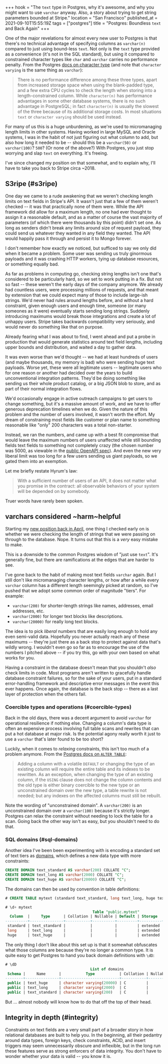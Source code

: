 +++
hook = "The `text` type in Postgres, why it's awesome, and why you might want to use `varchar` anyway. Also, a story about trying to get string parameters bounded at Stripe."
location = "San Francisco"
published_at = 2021-09-10T15:55:19Z
tags = ["postgres"]
title = "Postgres: Boundless `text` and Back Again"
+++

One of the major revelations for almost every new user to Postgres is that there's no technical advantage of specifying columns as `varchar(n)` compared to just using bound-less `text`. Not only is the `text` type provided as a convenience (it's not in the SQL standard), but using it compared to constrained character types like `char` and `varchar` carries no performance penalty. From the Postgres [docs on character type](https://www.postgresql.org/docs/current/datatype-character.html) (and note that `character varying` is the same thing as `varchar`):

> There is no performance difference among these three types, apart from increased storage space when using the blank-padded type, and a few extra CPU cycles to check the length when storing into a length-constrained column. While `character(n)` has performance advantages in some other database systems, there is no such advantage in PostgreSQL; in fact `character(n)` is usually the slowest of the three because of its additional storage costs. In most situations `text` or `character varying` should be used instead.

For many of us this is a huge unburdening, as we're used to micromanaging length limits in other systems. Having worked in large MySQL and Oracle systems, I was in the habit of not just figuring out what column to add, but also how long it needed to be -- should this be a `varchar(50)` or `varchar(100)`? `500`? (Or none of the above?) With Postgres, you just stop worrying and slap `text` on everything. It's freeing.

I've since changed my position on that somewhat, and to explain why, I'll have to take you back to Stripe circa ~2018.

## S3ripe (#s3ripe)

One day we came to a rude awakening that we weren't checking length limits on text fields in Stripe's API. It wasn't just that a few of them weren't checked -- it was that practically none of them were. While the API framework did allow for a maximum length, no one had ever thought to assign it a reasonable default, and as a matter of course the vast majority of parameters (of which there were thousands by this point) didn't set one. As long as senders didn't break any limits around size of request payload, they could send us whatever they wanted in any field they wanted. The API would happily pass it through and persist it to Mongo forever.

I don't remember how exactly we noticed, but sufficed to say we only did when it became a problem. Some user was sending us truly ginormous payloads and it was crashing HTTP workers, tying up database resources, or something equally bad.

As far as problems in computing go, checking string lengths isn't one that's considered to be particularly hard, so we set to work putting in a fix. But not so fast -- these weren't the early days of the company anymore. We already had countless users, were processing millions of requests, and that meant by extension that we could expect many of those to include large-ish strings. We'd never had rules around lengths before, and without a hard constraint, given enough users and enough time, someone (or many someones as it were) eventually starts sending long strings. Suddenly introducing maximums would break those integrations and create a lot of unhappy users. Stripe takes backwards compatibility very seriously, and would never do something like that on purpose.

Already fearing what I was about to find, I went ahead and put a probe in production that would generate statistics around text field lengths, including upper bounds and distribution, and waited a day to gather data.

It was even worse than we'd thought -- we had at least hundreds of users (and maybe thousands, my memory is bad) who were sending huge text payloads. Worse yet, these were all legitimate users -- legitimate users who for one reason or another had decided over the years to build unconventional integration patterns. They'd be doing something like sending us their whole product catalog, or a big JSON blob to store, and as part of their normal integration flows.

We'd occasionally engage in active outreach campaigns to get users to change something, but it's a massive amount of work, and we have to offer generous deprecation timelines when we do. Given the nature of this problem and the number of users involved, it wasn't worth the effort. My dream of constraining most fields like customer or plan name to something reasonable like "only" 200 characters was a total non-starter.

Instead, we ran the numbers, and came up with a best fit compromise that would leave the maximum numbers of users unaffected while still bounding fields text fields to something not completely crazy (the chosen number was 5000, as viewable in the [public OpenAPI spec](https://github.com/stripe/openapi)). And even the new very liberal limit was too long for a few users sending us giant payloads, so we gated them into an exemption.

Let me briefly restate Hyrum's law:

> With a sufficient number of users of an API, it does not matter what you promise in the contract: all observable behaviors of your system will be depended on by somebody.

Truer words have rarely been spoken.

## varchars considered ~harm~helpful

Starting my [new position back in April](/nanoglyphs/024-new-horizons), one thing I checked early on is whether we were checking the length of strings that we were passing on through to the database. Nope. It turns out that this is a _very_ easy mistake to make.

This is a downside to the common Postgres wisdom of "just use `text`". It's generally fine, but there are ramifications at the edges that are harder to see.

I've gone back to the habit of making most text fields `varchar` again. But I still don't like micromanaging character lengths, or how after a while every `varchar` column has a different length seemingly picked at random, so I've pushed that we adopt some common order of magnitude "tiers". For example:

* `varchar(200)` for shorter-length strings like names, addresses, email addresses, etc.
* `varchar(2000)` for longer text blocks like descriptions.
* `varchar(20000)` for really long text blocks.

The idea is to pick _liberal_ numbers that are easily long enough to hold any even semi-valid data. Hopefully you never actually reach any of these maximums -- they're just there as a back stop to protect against data that's wildly wrong. I wouldn't even go so far as to encourage the use of the numbers I pitched above -- if you try this, go with your own based on what works for you.

Having a constraint in the database doesn't mean that you shouldn't _also_ check limits in code. Most programs aren't written to gracefully handle database constraint failures, so for the sake of your users, put in a standard error-handling framework and descriptive error messages in the event this ever happens. Once again, the database is the back stop -- there as a last layer of protection when the others fail.

### Coercible types and operations (#coercible-types)

Back in the old days, there was a decent argument to avoid `varchar` for operational resilience if nothing else. Changing a column's data type is often an expensive process involving full table scans and rewrites that can put a hot database at major risk. Is the potential agony really worth it just to use a `varchar` that's later found to be too short?

Luckily, when it comes to _relaxing_ constraints, this isn't too much of a problem anymore. From the [Postgres docs on `ALTER TABLE`](https://www.postgresql.org/docs/current/sql-altertable.html):

> Adding a column with a volatile `DEFAULT` or changing the type of an existing column will require the entire table and its indexes to be rewritten. As an exception, when changing the type of an existing column, if the `USING` clause does not change the column contents and the old type is either binary coercible to the new type or an unconstrained domain over the new type, a table rewrite is not needed; but any indexes on the affected columns must still be rebuilt.

Note the wording of "unconstrained domain". A `varchar(200)` is an unconstrained domain over a `varchar(100)` because it's strictly longer. Postgres can relax the constraint without needing to lock the table for a scan. Going back the other way isn't as easy, but you shouldn't need to do that.

### SQL domains (#sql-domains)

Another idea I've been been experimenting with is encoding a standard set of text tiers as [domains](https://www.postgresql.org/docs/current/sql-createdomain.html), which defines a new data type with more constraints:

``` sql
CREATE DOMAIN text_standard AS varchar(200) COLLATE "C";
CREATE DOMAIN text_long AS varchar(2000) COLLATE "C";
CREATE DOMAIN text_huge AS varchar(20000) COLLATE "C";
```

The domains can then be used by convention in table definitions:

``` sql
# CREATE TABLE mytext (standard text_standard, long text_long, huge text_huge);

# \d+ mytext
                                       Table "public.mytext"
  Column  |     Type      | Collation | Nullable | Default | Storage  | Stats target | Description
----------+---------------+-----------+----------+---------+----------+--------------+-------------
 standard | text_standard |           |          |         | extended |              |
 long     | text_long     |           |          |         | extended |              |
 huge     | text_huge     |           |          |         | extended |              |
```

The only thing I don't like about this set up is that it somewhat obfuscates what those columns are because they're no longer a common type. It is quite easy to get Postgres to hand you back domain definitions with `\dD`:

``` sql
# \dD
                                      List of domains
 Schema |     Name      |           Type           | Collation | Nullable | Default | Check
--------+---------------+--------------------------+-----------+----------+---------+-------
 public | text_huge     | character varying(20000) | C         |          |         |
 public | text_long     | character varying(2000)  | C         |          |         |
 public | text_standard | character varying(200)   | C         |          |         |
```

But ... almost nobody will know how to do that off the top of their head.

## Integrity in depth (#integrity)

Constraints on text fields are a very small part of a broader story in how relational databases are built to help you. In the beginning, all their pedantry around data types, foreign keys, check constraints, ACID, and insert triggers may seem unnecessarily obscure and inflexible, but in the long run these features serve as strong enforcers of data integrity. You don't have to wonder whether your data is valid -- you know it is.
